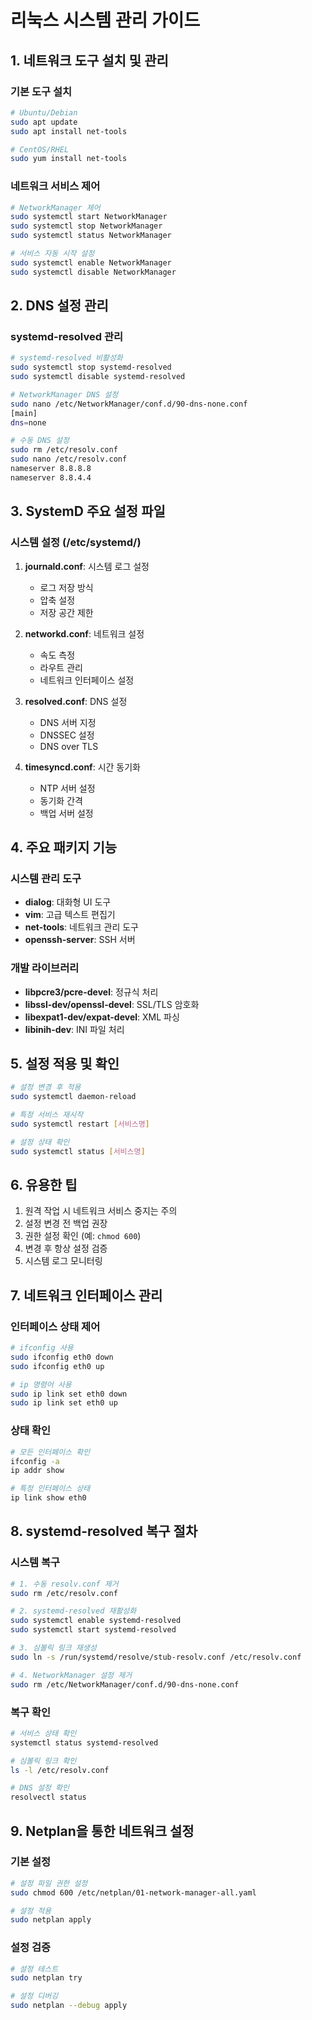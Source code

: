 # 리눅스 시스템 관리 가이드

## 1. 네트워크 도구 설치 및 관리

### 기본 도구 설치
```bash
# Ubuntu/Debian
sudo apt update
sudo apt install net-tools

# CentOS/RHEL
sudo yum install net-tools
```

### 네트워크 서비스 제어
```bash
# NetworkManager 제어
sudo systemctl start NetworkManager
sudo systemctl stop NetworkManager
sudo systemctl status NetworkManager

# 서비스 자동 시작 설정
sudo systemctl enable NetworkManager
sudo systemctl disable NetworkManager
```

## 2. DNS 설정 관리

### systemd-resolved 관리
```bash
# systemd-resolved 비활성화
sudo systemctl stop systemd-resolved
sudo systemctl disable systemd-resolved

# NetworkManager DNS 설정
sudo nano /etc/NetworkManager/conf.d/90-dns-none.conf
[main]
dns=none

# 수동 DNS 설정
sudo rm /etc/resolv.conf
sudo nano /etc/resolv.conf
nameserver 8.8.8.8
nameserver 8.8.4.4
```

## 3. SystemD 주요 설정 파일

### 시스템 설정 (/etc/systemd/)
1. **journald.conf**: 시스템 로그 설정
   - 로그 저장 방식
   - 압축 설정
   - 저장 공간 제한

2. **networkd.conf**: 네트워크 설정
   - 속도 측정
   - 라우트 관리
   - 네트워크 인터페이스 설정

3. **resolved.conf**: DNS 설정
   - DNS 서버 지정
   - DNSSEC 설정
   - DNS over TLS

4. **timesyncd.conf**: 시간 동기화
   - NTP 서버 설정
   - 동기화 간격
   - 백업 서버 설정

## 4. 주요 패키지 기능

### 시스템 관리 도구
- **dialog**: 대화형 UI 도구
- **vim**: 고급 텍스트 편집기
- **net-tools**: 네트워크 관리 도구
- **openssh-server**: SSH 서버

### 개발 라이브러리
- **libpcre3/pcre-devel**: 정규식 처리
- **libssl-dev/openssl-devel**: SSL/TLS 암호화
- **libexpat1-dev/expat-devel**: XML 파싱
- **libinih-dev**: INI 파일 처리

## 5. 설정 적용 및 확인
```bash
# 설정 변경 후 적용
sudo systemctl daemon-reload

# 특정 서비스 재시작
sudo systemctl restart [서비스명]

# 설정 상태 확인
sudo systemctl status [서비스명]
```

## 6. 유용한 팁
1. 원격 작업 시 네트워크 서비스 중지는 주의
2. 설정 변경 전 백업 권장
3. 권한 설정 확인 (예: `chmod 600`)
4. 변경 후 항상 설정 검증
5. 시스템 로그 모니터링

## 7. 네트워크 인터페이스 관리

### 인터페이스 상태 제어
```bash
# ifconfig 사용
sudo ifconfig eth0 down
sudo ifconfig eth0 up

# ip 명령어 사용
sudo ip link set eth0 down
sudo ip link set eth0 up
```

### 상태 확인
```bash
# 모든 인터페이스 확인
ifconfig -a
ip addr show

# 특정 인터페이스 상태
ip link show eth0
```

## 8. systemd-resolved 복구 절차

### 시스템 복구
```bash
# 1. 수동 resolv.conf 제거
sudo rm /etc/resolv.conf

# 2. systemd-resolved 재활성화
sudo systemctl enable systemd-resolved
sudo systemctl start systemd-resolved

# 3. 심볼릭 링크 재생성
sudo ln -s /run/systemd/resolve/stub-resolv.conf /etc/resolv.conf

# 4. NetworkManager 설정 제거
sudo rm /etc/NetworkManager/conf.d/90-dns-none.conf
```

### 복구 확인
```bash
# 서비스 상태 확인
systemctl status systemd-resolved

# 심볼릭 링크 확인
ls -l /etc/resolv.conf

# DNS 설정 확인
resolvectl status
```

## 9. Netplan을 통한 네트워크 설정

### 기본 설정
```bash
# 설정 파일 권한 설정
sudo chmod 600 /etc/netplan/01-network-manager-all.yaml

# 설정 적용
sudo netplan apply
```

### 설정 검증
```bash
# 설정 테스트
sudo netplan try

# 설정 디버깅
sudo netplan --debug apply
```
